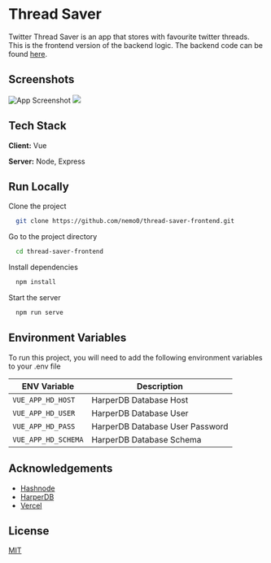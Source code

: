 # Thread Saver

Twitter Thread Saver is an app that stores with favourite twitter threads.
This is the frontend version of the backend logic. The backend code can be found [here]().

## Screenshots

![App Screenshot](https://i.ibb.co/9t9hnRg/de49605b-7529-45d3-a7d1-5b15d73b9098.png)
![](https://i.ibb.co/jRVryPk/ad56a2c5-3767-43f5-a707-fb609350c146.png)

## Tech Stack

**Client:** Vue

**Server:** Node, Express

## Run Locally

Clone the project

```bash
  git clone https://github.com/nemo0/thread-saver-frontend.git
```

Go to the project directory

```bash
  cd thread-saver-frontend
```

Install dependencies

```bash
  npm install
```

Start the server

```bash
  npm run serve
```

## Environment Variables

To run this project, you will need to add the following environment variables to your .env file

| ENV Variable        | Description                     |
| ------------------- | ------------------------------- |
| `VUE_APP_HD_HOST`   | HarperDB Database Host          |
| `VUE_APP_HD_USER`   | HarperDB Database User          |
| `VUE_APP_HD_PASS`   | HarperDB Database User Password |
| `VUE_APP_HD_SCHEMA` | HarperDB Database Schema        |

## Acknowledgements

- [Hashnode](https://hashnode.com/)
- [HarperDB](https://harperdb.io/)
- [Vercel](http://vercel.com/)

## License

[MIT](https://choosealicense.com/licenses/mit/)
